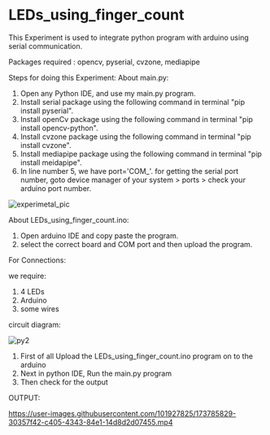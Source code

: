 # LEDs_using_finger_count

This Experiment is used to integrate python program with arduino using serial communication.

Packages required : opencv, pyserial, cvzone, mediapipe

Steps for doing this Experiment:
About main.py:
1. Open any Python IDE, and use my main.py program.
2. Install serial package using the following command in terminal "pip install pyserial".
3. Install openCv package using the following command in terminal "pip install opencv-python".
4. Install cvzone package using the following command in terminal "pip install cvzone".
5. Install mediapipe package using the following command in terminal "pip install meidapipe".
6. In line number 5, we have port='COM_'. for getting the serial port number, goto device manager of your system > ports > check your arduino port number.


![experimetal_pic](https://github.com/Shahriar-Hossain-Opu/LED_control_using_Hand_Gesture_Opencv_Python/assets/70248764/35d783a9-6462-451e-a193-adbad38a4bf4)


About LEDs_using_finger_count.ino:
1. Open arduino IDE and copy paste the program.
2. select the correct board and COM port and then upload the program.


For Connections:

we require:
1. 4 LEDs
2. Arduino
3. some wires

circuit diagram:

![py2](https://user-images.githubusercontent.com/101927825/173783092-0775f784-3454-472d-963e-4fb7337b9005.png)



1. First of all Upload the LEDs_using_finger_count.ino program on to the arduino
2. Next in python IDE, Run the main.py program
3. Then check for the output



OUTPUT:

https://user-images.githubusercontent.com/101927825/173785829-30357f42-c405-4343-84e1-14d8d2d07455.mp4
